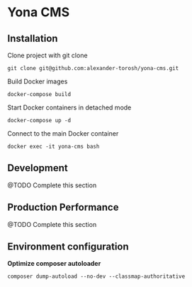 # Yona CMS

## Installation

Clone project with git clone

    git clone git@github.com:alexander-torosh/yona-cms.git
    
Build Docker images

    docker-compose build
    
Start Docker containers in detached mode

    docker-compose up -d
    
Connect to the main Docker container

    docker exec -it yona-cms bash
    
## Development

@TODO Complete this section
    
## Production Performance

@TODO Complete this section

## Environment configuration

**Optimize composer autoloader**

    composer dump-autoload --no-dev --classmap-authoritative